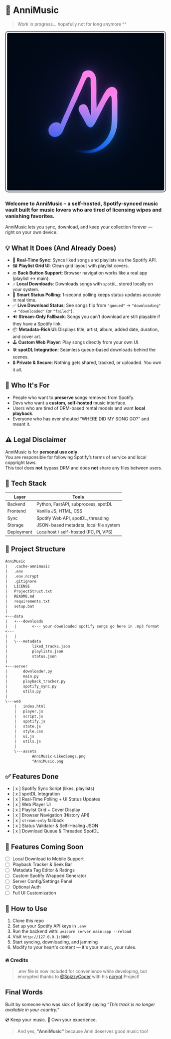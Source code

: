 # 🎵 AnniMusic
>Work in progress... hopefully not for long anymore ^^

<img src="web/assets/^AnniMusic.png" alt="AnniMusic Logo" width="1000" style="border: 2px solid #444; border-radius: 10px; padding: 4px;">

### Welcome to **AnniMusic** – a self-hosted, Spotify-synced music vault built for music lovers who are tired of licensing wipes and vanishing favorites.  
AnniMusic lets you sync, download, and keep your collection forever — right on your own device.

## 💡 What It Does (And Already Does)

- 🔁 **Real-Time Sync**: Syncs liked songs and playlists via the Spotify API.
- 🖼️ **Playlist Grid UI**: Clean grid layout with playlist covers.
- 🔙 **Back Button Support**: Browser navigation works like a real app (playlist ↔ main).
- 🎶 **Local Downloads**: Downloads songs with `spotDL`, stored locally on your system.
- 🧠 **Smart Status Polling**: 1-second polling keeps status updates accurate in real time.
- ✅ **Live Download Status**: See songs flip from `"queued"` → `"downloading"` → `"downloaded"` (or `"failed"`).
- 🔊 **Stream-Only Fallback**: Songs you can’t download are still playable if they have a Spotify link.
- 📦 **Metadata-Rich UI**: Displays title, artist, album, added date, duration, and cover art.
- 🕹️ **Custom Web Player**: Play songs directly from your own UI.
- 🛠️ **spotDL Integration**: Seamless queue-based downloads behind the scenes.
- 🔒 **Private & Secure**: Nothing gets shared, tracked, or uploaded. You own it all.


## 🚀 Who It's For

- People who want to **preserve** songs removed from Spotify.
- Devs who want a **custom, self-hosted** music interface.
- Users who are tired of DRM-based rental models and want **local playback**.
- Everyone who has ever shouted “WHERE DID MY SONG GO?” and meant it.

## ⚠️ Legal Disclaimer

AnniMusic is for **personal use only**.  
You are responsible for following Spotify’s terms of service and local copyright laws.  
This tool does **not** bypass DRM and does **not** share any files between users.

## 🧰 Tech Stack

| Layer    | Tools                               |
|----------|-------------------------------------|
| Backend  | Python, FastAPI, subprocess, spotDL |
| Frontend | Vanilla JS, HTML, CSS               |
| Sync     | Spotify Web API, spotDL, threading  |
| Storage  | JSON-based metadata, local file system |
| Deployment | Localhost / self-hosted (PC, Pi, VPS) |


## 📁 Project Structure


```
AnniMusic
|   .cache-annimusic
|   .env
|   .env.ncrypt
|   .gitignore
|   LICENSE
|   ProjectStruct.txt
|   README.md
|   requirements.txt
|   setup.bat
|
+---data
|   +---downloads
|   |       <--- your downloaded spotify songs go here in .mp3 format <---
|   |
|   \---metadata
|           liked_tracks.json
|           playlists.json
|           status.json
|
+---server
|       downloader.py
|       main.py
|       playback_tracker.py
|       spotify_sync.py
|       utils.py
|
\---web
    |   index.html
    |   player.js
    |   script.js
    |   spotify.js
    |   state.js
    |   style.css
    |   ui.js
    |   utils.js
    |
    \---assets
            AnniMusic-LikedSongs.png
            ^AnniMusic.png
```


## ✅ Features Done

- [ x ] Spotify Sync Script (likes, playlists)
- [ x ] spotDL Integration
- [ x ] Real-Time Polling + UI Status Updates
- [ x ] Web Player UI
- [ x ] Playlist Grid + Cover Display
- [ x ] Browser Navigation (History API)
- [ x ] `stream-only` fallback
- [ x ] Status Validator & Self-Healing JSON
- [ x ] Download Queue & Threaded SpotDL

## 🔧 Features Coming Soon

- [ ] Local Download to Mobile Support
- [ ] Playback Tracker & Seek Bar
- [ ] Metadata Tag Editor & Ratings
- [ ] Custom Spotify Wrapped Generator
- [ ] Server Config/Settings Panel
- [ ] Optional Auth
- [ ] Full UI Customization

## 👾 How to Use

1. Clone this repo
2. Set up your Spotify API keys in `.env`
3. Run the backend with: ```uvicorn server.main:app --reload ```
4. Visit ```http://127.0.0.1:8000```
5. Start syncing, downloading, and jamming
6. Modify to your heart's content — it's your music, your rules.


### 🔥 Credits
>.env file is now included for convenience while developing, but encrypted thanks to [@SpizzyCoder](https://github.com/SpizzyCoder) with his [ncrypt](https://github.com/SpizzyCoder/ncrypt) Project!

## Final Words
Built by someone who was sick of Spotify saying
 *“This track is no longer available in your country.”*

💿 Keep your music.
🧠 Own your experience.

>And yes, **"AnniMusic"** because Anni deserves good music too!
